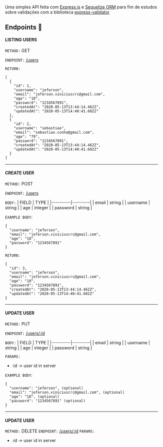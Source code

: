 
Uma simples API feita com [Express.js](https://expressjs.com/) e [Sequelize ORM](https://sequelize.org/) para fim de estudos sobre validações com a biblioteca [express-validator](https://express-validator.github.io/docs/)

## Endpoints :link:

#### LISTING USERS
`METHOD:` GET 

`ENDPOINT:` [/users]()

`RETURN:`
```
[
  {	
    "id": 1,
    "username": "jeferson",
    "email": "jeferson.viniciuscrc@gmail.com",
    "age": "18",
    "password": "1234567891",
    "createdAt": "2020-05-13T13:44:14.462Z",
    "updatedAt": "2020-05-13T14:40:41.602Z"
  },
  {	
    "id": 2,
    "username": "sebastiao",
    "email": "sebastiao.cunha@gmail.com",
    "age": "79",
    "password": "1234567891",
    "createdAt": "2020-05-13T13:44:14.462Z",
    "updatedAt": "2020-05-13T14:40:41.602Z"
  }
]
```

---

#### CREATE USER
`METHOD:` POST

`ENDPOINT:` [/users]()

`BODY:`
| FIELD    | TYPE    |
|----------|---------|
| email    | string  |
| username | string  |
| age      | integer |
| password | string  |

`EXAMPLE BODY`: 
```
{	
  "username": "jeferson",
  "email": "jeferson.viniciuscrc@gmail.com",
  "age": "18",
  "password": "1234567891"
}
```

`RETURN:`
```
{	
  "id": 3,
  "username": "jeferson",
  "email": "jeferson.viniciuscrc@gmail.com",
  "age": "18",
  "password": "1234567891",
  "createdAt": "2020-05-13T13:44:14.462Z",
  "updatedAt": "2020-05-13T14:40:41.602Z"
}
```
---

#### UPDATE USER
`METHOD:` PUT

`ENDPOINT:` [/users/:id]()

`BODY:`
| FIELD    | TYPE    |
|----------|---------|
| email    | string  |
| username | string  |
| age      | integer |
| password | string  |

`PARAMS:` 
- :id -> user id in server

`EXAMPLE BODY`: 
```
{	
  "username": "jeferson", (optional)
  "email": "jeferson.viniciuscrc@gmail.com", (optional)
  "age": "18", (optional)
  "password": "1234567891" (optional)
}
```

---

#### UPDATE USER
`METHOD:` DELETE
`ENDPOINT:` [/users/:id]()
`PARAMS:` 
- :id -> user id in server

